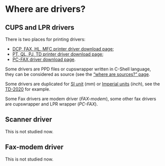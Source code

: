 Where are drivers?
==================

CUPS and LPR drivers
--------------------

There is two places for printing drivers:

* [DCP, FAX, HL, MFC printer driver download page](http://welcome.solutions.brother.com/bsc/public_s/id/linux/en/download_prn.html);
* [PT, QL, PJ, TD printer driver download page](http://welcome.solutions.brother.com/bsc/public_s/id/linux/en/download_esp.html);
* [PC-FAX driver download page](http://welcome.solutions.brother.com/bsc/public_s/id/linux/en/download_pcf.html).

Some drivers are PPD files or cupswrapper written in C-Shell language, they can be considered as source (see the [“where are sources?” page](where_are_sources.md).

Some drivers are duplicated for [SI unit](http://en.wikipedia.org/wiki/International_System_of_Unit) (_mm_) or [Imperial units](http://en.wikipedia.org/wiki/Imperial_units) (_inch_), see the [TD-2020](welcome.solutions.brother.com/bsc/public_s/id/linux/en/download_esp.html#TD-2020) for example.

Some Fax drivers are modem driver (_FAX-modem_), some other fax drivers are cupswrapper and LPR wrapper (_PC-FAX_).

Scanner driver
--------------

This is not studied now.

Fax-modem driver
----------------

This is not studied now.
